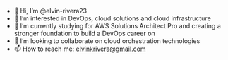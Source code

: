 - 👋 Hi, I’m @elvin-rivera23
- 👀 I’m interested in DevOps, cloud solutions and cloud infrastructure
- 🌱 I’m currently studying for AWS Solutions Architect Pro and creating a stronger foundation to build a DevOps career on
- 🤝 I’m looking to collaborate on cloud orchestration technologies
- 📫 How to reach me: elvinkrivera@gmail.com

<!---
elvin-rivera23/elvin-rivera23 is a ✨ special ✨ repository because its `README.md` (this file) appears on your GitHub profile.
You can click the Preview link to take a look at your changes.
--->
